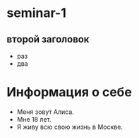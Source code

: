 # seminar-1
## второй заголовок
* раз
* два
# Информация о себе
* Меня зовут Алиса.
* Мне 18 лет.
* Я живу всю свою жизнь в Москве.
